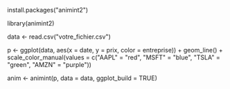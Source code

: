 install.packages("animint2")

library(animint2)

data <- read.csv("votre_fichier.csv")

p <- ggplot(data, aes(x = date, y = prix, color = entreprise)) +
  geom_line() +
  scale_color_manual(values = c("AAPL" = "red", "MSFT" = "blue", "TSLA" = "green", "AMZN" = "purple"))

anim <- animint(p, data = data, ggplot_build = TRUE)


